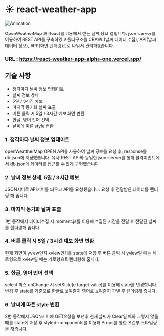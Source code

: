 # :sunny: react-weather-app

![Animation](https://github.com/kimgibeom98/react-weather-app/assets/77928818/a29ee023-d60a-49c7-802c-7d6e04b64ca1)

 OpenWeatherMap 과 React를 이용해서 만든 날씨 정보 앱입니다. json-server를 이용하여 REST API를 구축하였고 폴더구조를 CRAWL(날씨 데이터 수집), API(날씨 데이터 정보), APP(화면 렌더링)으로 나눠서 관리하였습니다.
 
### URL : https://react-weather-app-alpha-one.vercel.app/

## 기술 사항
* 정각마다 날씨 정보 업데이트
* 날씨 정보 상세
* 5일 / 3시간 예보
* 마지막 동기화 날짜 표출
* 버튼 클릭 시 5일 / 3시간 예보 화면 변환
* 한글, 영어 언어 선택
* 날씨에 따른 style 변환

### 1. 정각마다 날씨 정보 업데이트
openWeattherMap OPEN API를 사용하여 날씨 정보를 요청 후, response를 db.json에 저장했습니다. 유사 REST API와 동일한 json-server를 통해 클라이언트에서 db.json에 데이터를 접근할 수 있게 구현했습니다

### 2. 날씨 정보 상세, 5일 / 3시간 예보
JSON서버로 API서버를 띄우고 API를 요청했습니다. 요청 후 전달받은 데이터를 렌더링 해 줍니다.

### 3. 마지막 동기화 날짜 표출
1번 동작에서 데이터수집 시 moment.js를 이용해 수집된 시간을 전달 후 전달된 날짜를 렌더링해 줍니다.

### 4. 버튼 클릭 시 5일 / 3시간 예보 화면 변환
현재 화면이 yview인지 xview인지를 state에 저장 후 버튼 클릭 시 yview일 때는 세로형으로 xview일 때는 가로형으로 렌더링해 줍니다.

### 5. 한글, 영어 언어 선택
select 박스 onChange 시 setState(e.target.value)를 이용해 state를 변경합니다. 변경 후 state를 기준으로 한글로 보여줄지 영어로 보여줄지 판별 후 렌더링해 줍니다.

### 6. 날씨에 따른 style 변환
2번 동작에서 JSON서버에 GET요청을 보낸후 현재 날씨가 Clear일 때와 그렇지 않을 때를 state에 저장 후 styled-components를 이용해 Props를 통한 조건부 스타일링을 해줍니다.

